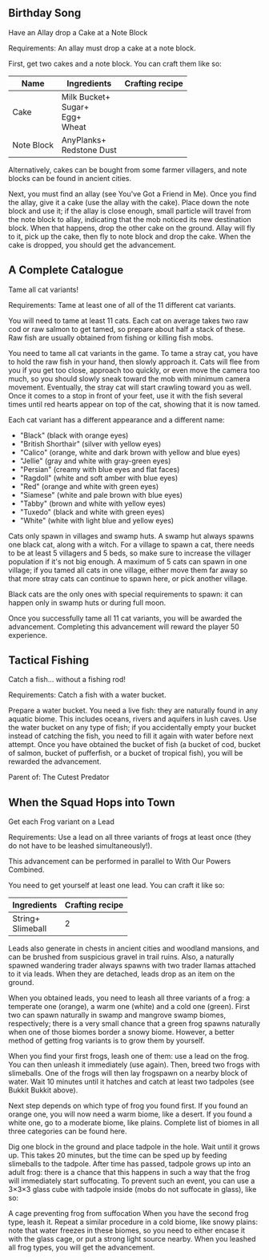 ## Birthday Song
Have an Allay drop a Cake at a Note Block

Requirements: An allay must drop a cake at a note block.

First, get two cakes and a note block. You can craft them like so:

| Name       | Ingredients                                | Crafting recipe |
|------------|--------------------------------------------|-----------------|
| Cake       | Milk Bucket+<br/>Sugar+<br/>Egg+<br/>Wheat |                 |
| Note Block | AnyPlanks+<br/>Redstone Dust               |                 |

Alternatively, cakes can be bought from some farmer villagers, and note blocks can be found in ancient cities.

Next, you must find an allay (see You've Got a Friend in Me). Once you find the allay, give it a cake (use the allay with the cake). Place down the note block and use it; if the allay is close enough, small particle will travel from the note block to allay, indicating that the mob noticed its new destination block. When that happens, drop the other cake on the ground. Allay will fly to it, pick up the cake, then fly to note block and drop the cake. When the cake is dropped, you should get the advancement.

## A Complete Catalogue
Tame all cat variants!

Requirements: Tame at least one of all of the 11 different cat variants.

You will need to tame at least 11 cats. Each cat on average takes two raw cod or raw salmon to get tamed, so prepare about half a stack of these. Raw fish are usually obtained from fishing or killing fish mobs. 

You need to tame all cat variants in the game. To tame a stray cat, you have to hold the raw fish in your hand, then slowly approach it. Cats will flee from you if you get too close, approach too quickly, or even move the camera too much, so you should slowly sneak toward the mob with minimum camera movement. Eventually, the stray cat will start crawling toward you as well. Once it comes to a stop in front of your feet, use it with the fish several times until red hearts appear on top of the cat, showing that it is now tamed. 

Each cat variant has a different appearance and a different name:

- "Black" (black with orange eyes)
- "British Shorthair" (silver with yellow eyes)
- "Calico" (orange, white and dark brown with yellow and blue eyes)
- "Jellie" (gray and white with gray-green eyes)
- "Persian" (creamy with blue eyes and flat faces)
- "Ragdoll" (white and soft amber with blue eyes)
- "Red" (orange and white with green eyes)
- "Siamese" (white and pale brown with blue eyes)
- "Tabby" (brown and white with yellow eyes)
- "Tuxedo" (black and white with green eyes)
- "White" (white with light blue and yellow eyes)

Cats only spawn in villages and swamp huts. A swamp hut always spawns one black cat, along with a witch. For a village to spawn a cat, there needs to be at least 5 villagers and 5 beds, so make sure to increase the villager population if it's not big enough. A maximum of 5 cats can spawn in one village; if you tamed all cats in one village, either move them far away so that more stray cats can continue to spawn here, or pick another village. 

Black cats are the only ones with special requirements to spawn: it can happen only in swamp huts or during full moon.

Once you successfully tame all 11 cat variants, you will be awarded the advancement. Completing this advancement will reward the player 50 experience.

## Tactical Fishing
Catch a fish... without a fishing rod!

Requirements: Catch a fish with a water bucket.

Prepare a water bucket. You need a live fish: they are naturally found in any aquatic biome. This includes oceans, rivers and aquifers in lush caves. Use the water bucket on any type of fish; if you accidentally empty your bucket instead of catching the fish, you need to fill it again with water before next attempt. Once you have obtained the bucket of fish (a bucket of cod, bucket of salmon, bucket of pufferfish, or a bucket of tropical fish), you will be rewarded the advancement.

Parent of: The Cutest Predator

## When the Squad Hops into Town
Get each Frog variant on a Lead

Requirements: Use a lead on all three variants of frogs at least once (they do not have to be leashed simultaneously!).

This advancement can be performed in parallel to With Our Powers Combined.

You need to get yourself at least one lead. You can craft it like so:

| Ingredients           | Crafting recipe |
|-----------------------|-----------------|
| String+<br/>Slimeball | 2               |

Leads also generate in chests in ancient cities and woodland mansions, and can be brushed from suspicious gravel in trail ruins. Also, a naturally spawned wandering trader always spawns with two trader llamas attached to it via leads. When they are detached, leads drop as an item on the ground.

When you obtained leads, you need to leash all three variants of a frog: a temperate one (orange), a warm one (white) and a cold one (green). First two can spawn naturally in swamp and mangrove swamp biomes, respectively; there is a very small chance that a green frog spawns naturally when one of those biomes border a snowy biome. However, a better method of getting frog variants is to grow them by yourself.

When you find your first frogs, leash one of them: use a lead on the frog. You can then unleash it immediately (use again). Then, breed two frogs with slimeballs. One of the frogs will then lay frogspawn on a nearby block of water. Wait 10 minutes until it hatches and catch at least two tadpoles (see Bukkit Bukkit above).

Next step depends on which type of frog you found first. If you found an orange one, you will now need a warm biome, like a desert. If you found a white one, go to a moderate biome, like plains. Complete list of biomes in all three categories can be found here.

Dig one block in the ground and place tadpole in the hole. Wait until it grows up. This takes 20 minutes, but the time can be sped up by feeding slimeballs to the tadpole. After time has passed, tadpole grows up into an adult frog: there is a chance that this happens in such a way that the frog will immediately start suffocating. To prevent such an event, you can use a 3×3×3 glass cube with tadpole inside (mobs do not suffocate in glass), like so:

A cage preventing frog from suffocation
When you have the second frog type, leash it. Repeat a similar procedure in a cold biome, like snowy plains: note that water freezes in these biomes, so you need to either encase it with the glass cage, or put a strong light source nearby. When you leashed all frog types, you will get the advancement.

